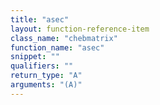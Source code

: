 ```yaml
---
title: "asec"
layout: function-reference-item
class_name: "chebmatrix"
function_name: "asec"
snippet: ""
qualifiers: ""
return_type: "A"
arguments: "(A)"
---
```


<pre class="help-text"></pre>